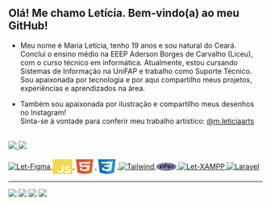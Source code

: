 ## Olá! Me chamo Letícia. Bem-vindo(a) ao meu GitHub!

- Meu nome é Maria Letícia, tenho 19 anos e sou natural do Ceará. Concluí o ensino médio na EEEP Aderson Borges de Carvalho (Liceu), com o curso técnico em informática. Atualmente, estou cursando Sistemas de Informação na UniFAP e trabalho como Suporte Técnico. Sou apaixonada por tecnologia e por aqui compartilho meus projetos, experiências e aprendizados na área.

- Também sou apaixonada por ilustração e compartilho meus desenhos no Instagram!   
Sinta-se à vontade para conferir meu trabalho artístico: [@m.leticiaarts](https://instagram.com/m.leticiaarts)

<br>

<div>
<a href="https://github.com/leticialencar">
<img loading="lazy" height="180em" src="https://github-readme-stats.vercel.app/api/top-langs/?username=leticialencar&layout=compact&langs_count=7&theme=dracula"/>
<img loading="lazy" height="180em" src="https://github-readme-stats.vercel.app/api?username=leticialencar&show_icons=true&theme=dracula&include_all_commits=true&count_private=true"/>
</div>

<div style="display: inline_block"><br>
  <img align="center" alt="Let-Figma" height="30" width="40" src="https://cdn.jsdelivr.net/gh/devicons/devicon@latest/icons/figma/figma-original.svg">
  <img align="center" alt="Let-Js" height="30" width="40" src="https://raw.githubusercontent.com/devicons/devicon/master/icons/javascript/javascript-plain.svg">
  <img align="center" alt="Let-HTML" height="30" width="40" src="https://raw.githubusercontent.com/devicons/devicon/master/icons/html5/html5-original.svg">
  <img align="center" alt="Let-CSS" height="30" width="40" src="https://raw.githubusercontent.com/devicons/devicon/master/icons/css3/css3-original.svg">
  <img align="center" alt="Tailwind" title="Tailwind" height="30" width="40" src="https://cdn.jsdelivr.net/gh/devicons/devicon@latest/icons/tailwindcss/tailwindcss-original.svg">
  <img align="center" alt="Let-PHP" height="30" width="40" src="https://raw.githubusercontent.com/devicons/devicon/master/icons/php/php-original.svg">
  <img align="center" alt="Let-XAMPP" height="30" width="40" src="https://cdn.worldvectorlogo.com/logos/xampp.svg">
  <img align="center" alt="Laravel" title="Laravel" height="30" width="40" src="https://cdn.jsdelivr.net/gh/devicons/devicon@latest/icons/laravel/laravel-original.svg">
</div>

---

<div>
  <a href="https://instagram.com/mleticiaz" target="_blank"><img src="https://img.shields.io/badge/-Instagram-%23E4405F?style=for-the-badge&logo=instagram&logoColor=white" target="_blank"></a>
  <a href="https://discord.com/users/letlotus" target="_blank"><img src="https://img.shields.io/badge/Discord-7289DA?style=for-the-badge&logo=discord&logoColor=white" target="_blank"></a>
  <a href = "mailto:maria.silvalencars@gmail.com"><img src="https://img.shields.io/badge/-Gmail-%234B1F8D?style=for-the-badge&logo=gmail&logoColor=white" target="_blank"></a>
  <a href="https://t.me/letlotus" target="_blank"><img src="https://img.shields.io/badge/-Telegram-%2300A6D6?style=for-the-badge&logo=telegram&logoColor=white" target="_blank"></a>
</div>
